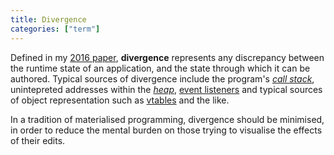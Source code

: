 ```yaml
---
title: Divergence
categories: ["term"]
---
```


Defined in my [2016 paper](https://www.ppig.org/files/2016-PPIG-27th-Basman1.pdf), **divergence** represents
any discrepancy between the runtime state of an application, and the state through which it can be authored. Typical
sources of divergence include the program's [_call stack_](https://en.wikipedia.org/wiki/Call_stack), 
unintepreted addresses within the [_heap_](https://stackoverflow.com/questions/79923/what-and-where-are-the-stack-and-heap), 
[event listeners](https://developer.mozilla.org/en-US/docs/Learn_web_development/Core/Scripting/Events) and 
typical sources of object representation such as [vtables](https://en.wikipedia.org/wiki/Virtual_method_table) and the like.

In a tradition of materialised programming, divergence should be minimised, in order to reduce the mental burden on
those trying to visualise the effects of their edits.
